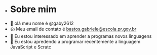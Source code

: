 - # Sobre mim
- 👋 olá meu nome é @gaby2612
- :+1: Meu email de contato é bastos.gabriele@escola.pr.gov.br
- 👀 Eu estou interessado em aprender a programas novos linguagens
- 🌱 Eu estou apredendo a programar recentemente a linguagem JavaScript e Scratc
